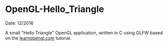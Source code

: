 # OpenGL-Hello_Triangle

Date: 12/2016 

A small "Hello Triangle" OpenGL application, written in C using GLFW based on the [learnopengl.com](https://learnopengl.com) tutorial.
